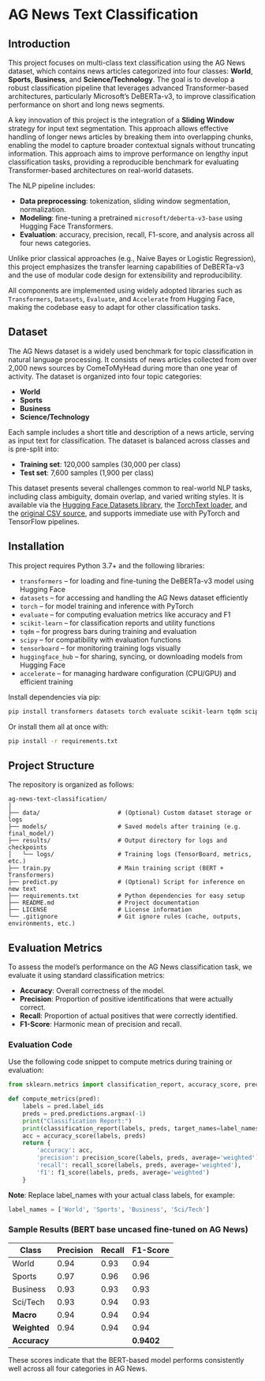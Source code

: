 # AG News Text Classification

## Introduction

This project focuses on multi-class text classification using the AG News dataset, which contains news articles categorized into four classes: **World**, **Sports**, **Business**, and **Science/Technology**. The goal is to develop a robust classification pipeline that leverages advanced Transformer-based architectures, particularly Microsoft’s DeBERTa-v3, to improve classification performance on short and long news segments.

A key innovation of this project is the integration of a **Sliding Window** strategy for input text segmentation. This approach allows effective handling of longer news articles by breaking them into overlapping chunks, enabling the model to capture broader contextual signals without truncating information. This approach aims to improve performance on lengthy input classification tasks, providing a reproducible benchmark for evaluating Transformer-based architectures on real-world datasets.

The NLP pipeline includes:

- **Data preprocessing**: tokenization, sliding window segmentation, normalization.
- **Modeling**: fine-tuning a pretrained `microsoft/deberta-v3-base` using Hugging Face Transformers.
- **Evaluation**: accuracy, precision, recall, F1-score, and analysis across all four news categories.

Unlike prior classical approaches (e.g., Naive Bayes or Logistic Regression), this project emphasizes the transfer learning capabilities of DeBERTa-v3 and the use of modular code design for extensibility and reproducibility.

All components are implemented using widely adopted libraries such as `Transformers`, `Datasets`, `Evaluate`, and `Accelerate` from Hugging Face, making the codebase easy to adapt for other classification tasks.

## Dataset

The AG News dataset is a widely used benchmark for topic classification in natural language processing. It consists of news articles collected from over 2,000 news sources by ComeToMyHead during more than one year of activity. The dataset is organized into four topic categories:

- **World**
- **Sports**
- **Business**
- **Science/Technology**

Each sample includes a short title and description of a news article, serving as input text for classification. The dataset is balanced across classes and is pre-split into:

- **Training set**: 120,000 samples (30,000 per class)
- **Test set**: 7,600 samples (1,900 per class)

This dataset presents several challenges common to real-world NLP tasks, including class ambiguity, domain overlap, and varied writing styles. It is available via the [Hugging Face Datasets library](https://huggingface.co/datasets/ag_news), the [TorchText loader](https://pytorch.org/text/stable/datasets.html#AG_NEWS), and the [original CSV source](http://www.di.unipi.it/~gulli/AG_corpus_of_news_articles.html), and supports immediate use with PyTorch and TensorFlow pipelines.

## Installation

This project requires Python 3.7+ and the following libraries:

- `transformers` – for loading and fine-tuning the DeBERTa-v3 model using Hugging Face
- `datasets` – for accessing and handling the AG News dataset efficiently
- `torch` – for model training and inference with PyTorch 
- `evaluate` – for computing evaluation metrics like accuracy and F1
- `scikit-learn` – for classification reports and utility functions
- `tqdm` –  for progress bars during training and evaluation
- `scipy` – for compatibility with evaluation functions
- `tensorboard` – for monitoring training logs visually
- `huggingface_hub` – for sharing, syncing, or downloading models from Hugging Face
- `accelerate` – for managing hardware configuration (CPU/GPU) and efficient training

Install dependencies via pip:

```bash
pip install transformers datasets torch evaluate scikit-learn tqdm scipy tensorboard huggingface_hub accelerate
```

Or install them all at once with:

```bash
pip install -r requirements.txt
```

## Project Structure

The repository is organized as follows:

```plaintext
ag-news-text-classification/
│
├── data/                      # (Optional) Custom dataset storage or logs
├── models/                    # Saved models after training (e.g. final_model/)
├── results/                   # Output directory for logs and checkpoints
│   └── logs/                  # Training logs (TensorBoard, metrics, etc.)
├── train.py                   # Main training script (BERT + Transformers)
├── predict.py                 # (Optional) Script for inference on new text
├── requirements.txt           # Python dependencies for easy setup
├── README.md                  # Project documentation
├── LICENSE                    # License information
└── .gitignore                 # Git ignore rules (cache, outputs, environments, etc.)
```

## Evaluation Metrics

To assess the model’s performance on the AG News classification task, we evaluate it using standard classification metrics:

- **Accuracy**: Overall correctness of the model.
- **Precision**: Proportion of positive identifications that were actually correct.
- **Recall**: Proportion of actual positives that were correctly identified.
- **F1-Score**: Harmonic mean of precision and recall.

### Evaluation Code

Use the following code snippet to compute metrics during training or evaluation:

```python
from sklearn.metrics import classification_report, accuracy_score, precision_score, recall_score, f1_score

def compute_metrics(pred):
    labels = pred.label_ids
    preds = pred.predictions.argmax(-1)
    print("Classification Report:")
    print(classification_report(labels, preds, target_names=label_names, digits=4))
    acc = accuracy_score(labels, preds)
    return {
        'accuracy': acc,
        'precision': precision_score(labels, preds, average='weighted'),
        'recall': recall_score(labels, preds, average='weighted'),
        'f1': f1_score(labels, preds, average='weighted')
    }
```

**Note**: Replace label_names with your actual class labels, for example:

```python
label_names = ['World', 'Sports', 'Business', 'Sci/Tech']
```

### Sample Results (BERT base uncased fine-tuned on AG News)

| Class        | Precision | Recall | F1-Score   |
| ------------ | --------- | ------ | ---------- |
| World        | 0.94      | 0.93   | 0.94       |
| Sports       | 0.97      | 0.96   | 0.96       |
| Business     | 0.93      | 0.93   | 0.93       |
| Sci/Tech     | 0.93      | 0.94   | 0.93       |
| **Macro**    | 0.94      | 0.94   | 0.94       |
| **Weighted** | 0.94      | 0.94   | 0.94       |
| **Accuracy** |           |        | **0.9402** |

These scores indicate that the BERT-based model performs consistently well across all four categories in AG News.

